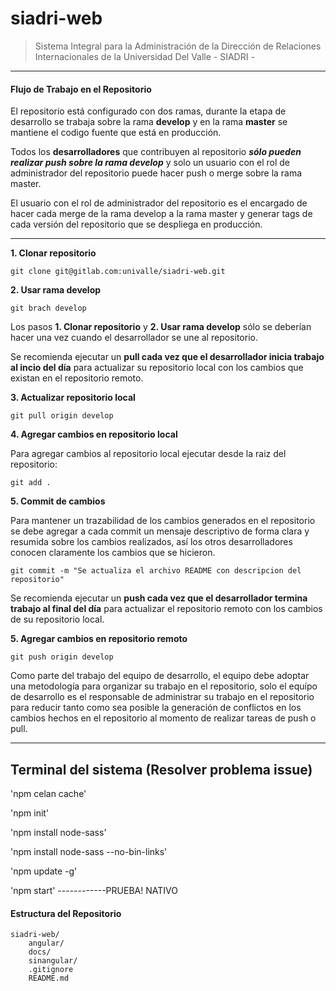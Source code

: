 # siadri-web

> Sistema Integral para la Administración de la Dirección de Relaciones Internacionales de la Universidad Del Valle - SIADRI -

------------

#### Flujo de Trabajo en el Repositorio

El repositorio está configurado con dos ramas, durante la etapa de desarrollo se trabaja sobre la rama **develop** y en la rama **master** se mantiene el codigo fuente que está en producción.

Todos los **desarrolladores** que contribuyen al repositorio ***sólo pueden realizar push sobre la rama develop*** y solo un usuario con el rol de administrador del repositorio puede hacer push o merge sobre la rama master.

El usuario con el rol de administrador del repositorio es el encargado de hacer cada merge de la rama develop a la rama master y generar tags de cada versión del repositorio que se despliega en producción.

------------

**1. Clonar repositorio**

`git clone git@gitlab.com:univalle/siadri-web.git`

**2. Usar rama develop**

`git brach develop`

Los pasos **1. Clonar repositorio** y **2. Usar rama develop** sólo se deberían hacer una vez cuando el desarrollador se une al repositorio.

Se recomienda ejecutar un **pull cada vez que el desarrollador inicia trabajo al incio del día** para actualizar su repositorio local con los cambios que existan en el repositorio remoto.

**3. Actualizar repositorio local**

`git pull origin develop`

**4. Agregar cambios en repositorio local**

Para agregar cambios al repositorio local ejecutar desde la raiz del repositorio:

`git add .`

**5. Commit de cambios**

Para mantener un trazabilidad de los cambios generados en el repositorio se debe agregar a cada commit un mensaje descriptivo de forma clara y resumida sobre los cambios realizados, así los otros desarrolladores conocen claramente los cambios que se hicieron.

`git commit -m "Se actualiza el archivo README con descripcion del repositorio"`

Se recomienda ejecutar un **push cada vez que el desarrollador termina trabajo al final del día** para actualizar el repositorio remoto con los cambios de su repositorio local.

**5. Agregar cambios en repositorio remoto**

`git push origin develop`

Como parte del trabajo del equipo de desarrollo, el equipo debe adoptar una metodología para organizar su trabajo en el repositorio, solo el equípo de desarrollo es el responsable de administrar su trabajo en el repositorio para reducir tanto como sea posible la generación de conflictos en los cambios hechos en el repositorio al momento de realizar tareas de push o pull.

------------
## Terminal del sistema (Resolver problema issue)

'npm celan cache'

'npm init'

'npm install node-sass'

'npm install node-sass --no-bin-links'

'npm update -g'

'npm start'
------------PRUEBA! NATIVO

#### Estructura del Repositorio

	siadri-web/
		angular/
		docs/
		sinangular/
		.gitignore
		README.md
